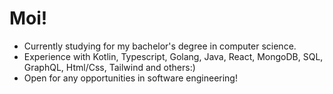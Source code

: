 # Moi!



- Currently studying for my bachelor's degree in computer science.
- Experience with Kotlin, Typescript, Golang, Java, React, MongoDB, SQL, GraphQL, Html/Css, Tailwind and others:)
- Open for any opportunities in software engineering!

<!---
waeekron/waeekron is a ✨ special ✨ repository because its `README.md` (this file) appears on your GitHub profile.
You can click the Preview link to take a look at your changes.
--->
